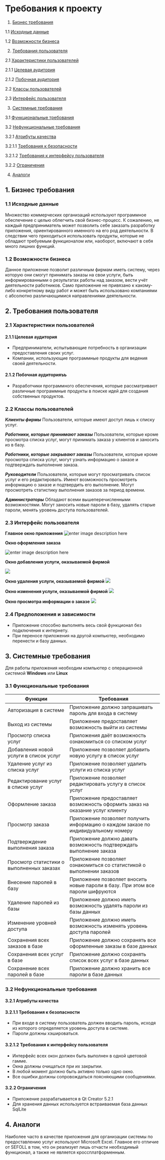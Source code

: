 # Требования к проекту
1. [Бизнес требования](Бизнес-требования)

 1.1 [Исходные данные](Исходные-данные)
 
 1.2 [Возможности бизнеса](Возможности-бизнеса)
 
2. [Требования пользователя](Требования-пользователя)

 2.1 [Xарактеристики пользователей](Xарактеристики-пользователей)

 2.1.1 [Целевая аудитория](Целевая-аудитория)
    
2.1.2 [Побочная аудитория](Побочная-аудитория)

2.2 [Классы пользователей](Классы-пользователей)

2.3 [Интерфейс пользователя](Интерфейс-пользователя)

3. [Системные требования](Системные-требования)

 3.1 [Функциональные требования](Функциональные-требования)
 
3.2 [Нефункциональные требования](Нефункциональные-требования)

3.2.1 [Атрибуты качества](Атрибуты-качества)

3.2.1.1 [Требования к безопасности](Требования-к-безопасности)

3.2.1.2 [Требования к интерфейсу пользователя](Требования-к-интерфейсу-пользователя)

3.2.2 [Ограничения](Ограничения)

4. [Аналоги](Аналоги)

## 1. Бизнес требования
### 1.1 Исходные данные
Множество коммерческих организаций используют программное обеспечение с целью облегчить свой бизнес-процесс. К сожалению, не каждый предприниматель может позволить себе заказать разработку приложения, ориентированного именного на его род деятельности. В следствии чего приходиться использовать продукты, которые не обладают требуемым функционалом или, наоборот, включают в себя много лишних функций.
### 1.2 Возможности бизнеса
Данное приложение позволит различным фирмам иметь систему, через которую они смогут принимать заказы на свои услуги, быть информированными о результатах работы над заказом, вести учёт деятельности работников. Само приложение не привязано к какому-либо конкретному виду работ и может быть использовано компаниями с абсолютно различающимися направлениями деятельности.

## 2. Требования пользователя
### 2.1 Характеристики пользователей
#### 2.1.1 Целевая аудитория
* Предприниматели, испытывающие потребность в организации предоставления своих услуг.
* Компании, использующие программные продукты для ведения своей деятельности. 
#### 2.1.2 Побочная аудиторияъъ
* Разработчики программного обеспечения, которые рассматривают различные программные продукты в поиске идей для создания собственных продуктов.
### 2.2 Классы пользователей
***Клиенты фирмы*** 
Пользователи, которые имеют доступ лишь к списку услуг.

***Работники, которые принимают заказы***
Пользователи, которые кроме просмотра списка услуг, могут принимать заказа у клиентов и заносить из в базу.

***Работники, которые закрывают заказы***
Пользователи, которые кроме просмотра списка услуг, могут узнать информацию о заказе и подтверждать выполнение заказа.

***Руководители***
Пользователи, которые могут просматривать список услуг и его редактировать. Имеют возможность просмотреть информацию о заказе и подтвердить его выполнение. Могут просмотреть статистику выполнения заказов за период времени.

***Администраторы***
Обладают всеми вышеперечисленными возможностями. Могут заносить новые пароли в базу, удалять старые пароли, менять уровень доступа пользователей.

### 2.3 Интерфейс пользователя
 **Главное окно приложения**
 ![enter image description here](https://github.com/Alex-Sidorov/SEFOLL/blob/master/mockups/main_window.PNG?raw=true)
 
 **Окно оформления заказа**
 
![enter image description here](https://github.com/Alex-Sidorov/SEFOLL/blob/master/mockups/execution_of_order.PNG?raw=true)

**Окно добавления услуги, оказываемой фирмой**

![](https://github.com/Alex-Sidorov/SEFOLL/blob/master/mockups/add_service.PNG?raw=true)

**Окно удаления услуги, оказываемой фирмой**
![](https://github.com/Alex-Sidorov/SEFOLL/blob/master/mockups/delete_service.PNG?raw=true)

**Окно изменения услуги, оказываемой фирмой**
![](https://github.com/Alex-Sidorov/SEFOLL/blob/master/mockups/change_service.PNG?raw=true)

**Окно просмотра информации о заказе**
![](https://github.com/Alex-Sidorov/SEFOLL/blob/master/mockups/show_order.PNG?raw=true)

### 2.4 Предположения и зависимости
* Приложение способно выполнять весь свой функционал без подключения к интернету.
* При переносе приложения на другой компьютер, необходимо перенести и базу данных.

## 3. Системные требования
Для работы приложения необходим компьютер с операционной системой **Windows** или **Linux**
### 3.1 Функциональные требования
|Функции| Требования |
|--|--|
|Авторизация в системе| Приложение должно запрашивать пароль для входа в систему 
|Выход из системы|Приложение предоставляет возможность выйти из системы
| Просмотр списка услуг|Приложения даёт возможность ознакомиться со списком услуг 
Добавления новой услуги в список услуг|Приложение позволяет добавить новую услугу в список услуг
Удаление услуг из списка услуг |Приложение позволяет удалить услуги из списка услуг
|  Редактирование услуг в списке услуг| Приложение позволяет редактировать услугу в список услуг
Оформление заказа | Приложение предоставляет возможность оформить заказ на оказание услуг клиенту 
|Просмотр заказа|Приложение позволяет получить информацию о каждом заказе по индивидуальному номеру| 
|Подтверждение выполнения заказа|Приложение должно давать возможность подтверждать выполнение заказа
|  Просмотр статистики о выполненных заказах|Приложение позволяет ознакомиться со статистикой о выполнении заказов
| Внесение паролей в базу | Приложение позволяет вносить новые пароли в базу. При этом все пароли шифруются
Удаление паролей из базы |Приложение должно иметь возможность удалять пароли из базы данных
|Изменение уровней доступа|Приложение должно иметь возможность изменять уровень доступа паролей|
Сохранения всех заказов в базе |Приложение должно сохранять все оформленные заказы в базе данных
| Сохранения всех услуг в базе | Приложение должно сохранять список всех услуг в базе данных |
|Сохранение всех паролей в базе|Приложение должно хранить все пароли в базе данных|
### 3.2 Нефункциональные требования
#### 3.2.1 Атрибуты качества
#### 3.2.1.1 Требования к безопасности
* При входе в систему пользователь должен вводить пароль, исходя из которого определяется уровень доступа в системе.
* Пароли должны хэшироваться.
#### 3.2.1.2 Требования к интерфейсу пользователя
* Интерфейс всех окон должен быть выполнен в одной цветовой гамме.
* Окна должны очищаться при их закрытии.
* В любой момент должно быть активно только одно окно.
* Все ошибки должны сопровождаться поясняющими сообщениями. 
#### 3.2.2 Ограничения 
* Приложение разрабатывается в Qt Creator 5.2.1
* Для хранения данных используется встраиваемая база данных SqlLite 
## 4. Аналоги
Наиболее часто в качестве приложения для организации системы по предоставлению услуг используют Microsoft Excel. Главное его отличие от SEFOLL в том, что он реализует лишь отчасти необходимый функционал, а также не является кроссплатформенным.
